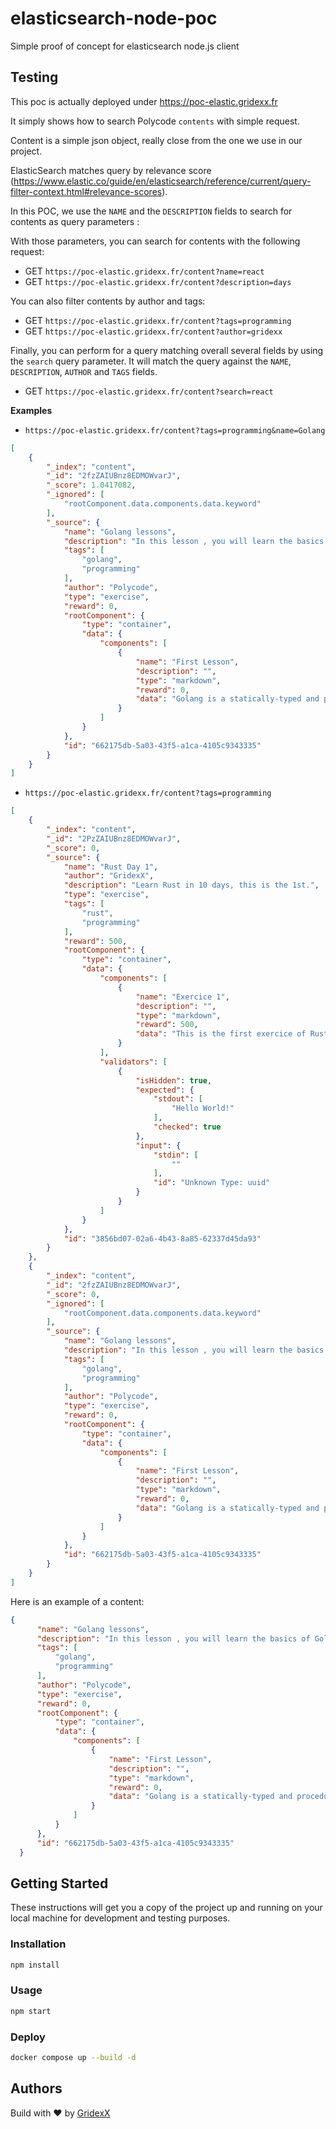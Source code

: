 #  elasticsearch-node-poc

Simple proof of concept for elasticsearch node.js client

## Testing

This poc is actually deployed under https://poc-elastic.gridexx.fr

It simply shows how to search Polycode `contents` with simple request.

Content is a simple json object, really close from the one we use in our project.

ElasticSearch matches query by relevance score (https://www.elastic.co/guide/en/elasticsearch/reference/current/query-filter-context.html#relevance-scores).

In this POC, we use the `NAME` and the `DESCRIPTION` fields to search for contents as query parameters :

With those parameters, you can search for contents with the following request:
- GET `https://poc-elastic.gridexx.fr/content?name=react`
- GET `https://poc-elastic.gridexx.fr/content?description=days`

You can also filter contents by author and tags:
- GET `https://poc-elastic.gridexx.fr/content?tags=programming`
- GET `https://poc-elastic.gridexx.fr/content?author=gridexx`

Finally, you can perform for a query matching overall several fields by using the `search` query parameter. It will match the query against the `NAME`, `DESCRIPTION`, `AUTHOR` and `TAGS` fields.
- GET `https://poc-elastic.gridexx.fr/content?search=react`

**Examples** 

- `https://poc-elastic.gridexx.fr/content?tags=programming&name=Golang`

```json
[
    {
        "_index": "content",
        "_id": "2fzZAIUBnz8EDMOWvarJ",
        "_score": 1.0417082,
        "_ignored": [
            "rootComponent.data.components.data.keyword"
        ],
        "_source": {
            "name": "Golang lessons",
            "description": "In this lesson , you will learn the basics of Golang. From functions to types, and many more, check this course to learn Golang",
            "tags": [
                "golang",
                "programming"
            ],
            "author": "Polycode",
            "type": "exercise",
            "reward": 0,
            "rootComponent": {
                "type": "container",
                "data": {
                    "components": [
                        {
                            "name": "First Lesson",
                            "description": "",
                            "type": "markdown",
                            "reward": 0,
                            "data": "Golang is a statically-typed and procedural programming language having syntax similar to C language. It was developed in 2007 by Robert Griesemer, Rob Pike, and Ken Thompson at Google. But they launched it in 2009 as an open-source programming language. It provides a rich standard library, garbage collection, and dynamic-typing capability and also provides support for the environment adopting patterns alike to dynamic languages. The latest version of the Golang is 1.13.1 released on 3rd September 2019. Here, we are providing a complete tutorial of Golang with proper examples."
                        }
                    ]
                }
            },
            "id": "662175db-5a03-43f5-a1ca-4105c9343335"
        }
    }
]
```

- `https://poc-elastic.gridexx.fr/content?tags=programming`

```json
[
    {
        "_index": "content",
        "_id": "2PzZAIUBnz8EDMOWvarJ",
        "_score": 0,
        "_source": {
            "name": "Rust Day 1",
            "author": "GridexX",
            "description": "Learn Rust in 10 days, this is the 1st.",
            "type": "exercise",
            "tags": [
                "rust",
                "programming"
            ],
            "reward": 500,
            "rootComponent": {
                "type": "container",
                "data": {
                    "components": [
                        {
                            "name": "Exercice 1",
                            "description": "",
                            "type": "markdown",
                            "reward": 500,
                            "data": "This is the first exercice of Rust. You should display a 'Hello World!' in the console"
                        }
                    ],
                    "validators": [
                        {
                            "isHidden": true,
                            "expected": {
                                "stdout": [
                                    "Hello World!"
                                ],
                                "checked": true
                            },
                            "input": {
                                "stdin": [
                                    ""
                                ],
                                "id": "Unknown Type: uuid"
                            }
                        }
                    ]
                }
            },
            "id": "3856bd07-02a6-4b43-8a85-62337d45da93"
        }
    },
    {
        "_index": "content",
        "_id": "2fzZAIUBnz8EDMOWvarJ",
        "_score": 0,
        "_ignored": [
            "rootComponent.data.components.data.keyword"
        ],
        "_source": {
            "name": "Golang lessons",
            "description": "In this lesson , you will learn the basics of Golang. From functions to types, and many more, check this course to learn Golang",
            "tags": [
                "golang",
                "programming"
            ],
            "author": "Polycode",
            "type": "exercise",
            "reward": 0,
            "rootComponent": {
                "type": "container",
                "data": {
                    "components": [
                        {
                            "name": "First Lesson",
                            "description": "",
                            "type": "markdown",
                            "reward": 0,
                            "data": "Golang is a statically-typed and procedural programming language having syntax similar to C language. It was developed in 2007 by Robert Griesemer, Rob Pike, and Ken Thompson at Google. But they launched it in 2009 as an open-source programming language. It provides a rich standard library, garbage collection, and dynamic-typing capability and also provides support for the environment adopting patterns alike to dynamic languages. The latest version of the Golang is 1.13.1 released on 3rd September 2019. Here, we are providing a complete tutorial of Golang with proper examples."
                        }
                    ]
                }
            },
            "id": "662175db-5a03-43f5-a1ca-4105c9343335"
        }
    }
]
```

Here is an example of a content:

```json
{
      "name": "Golang lessons",
      "description": "In this lesson , you will learn the basics of Golang. From functions to types, and many more, check this course to learn Golang",
      "tags": [
          "golang",
          "programming"
      ],
      "author": "Polycode",
      "type": "exercise",
      "reward": 0,
      "rootComponent": {
          "type": "container",
          "data": {
              "components": [
                  {
                      "name": "First Lesson",
                      "description": "",
                      "type": "markdown",
                      "reward": 0,
                      "data": "Golang is a statically-typed and procedural programming language having syntax similar to C language. It was developed in 2007 by Robert Griesemer, Rob Pike, and Ken Thompson at Google. But they launched it in 2009 as an open-source programming language. It provides a rich standard library, garbage collection, and dynamic-typing capability and also provides support for the environment adopting patterns alike to dynamic languages. The latest version of the Golang is 1.13.1 released on 3rd September 2019. Here, we are providing a complete tutorial of Golang with proper examples."
                  }
              ]
          }
      },
      "id": "662175db-5a03-43f5-a1ca-4105c9343335"
  }

```



## Getting Started

These instructions will get you a copy of the project up and running on your local machine for development and testing purposes.

###  Installation

```bash
npm install
```

###  Usage

```bash
npm start
```

### Deploy

```bash
docker compose up --build -d 
```


## Authors
Build with ❤️ by [GridexX](github.com/GridexX)